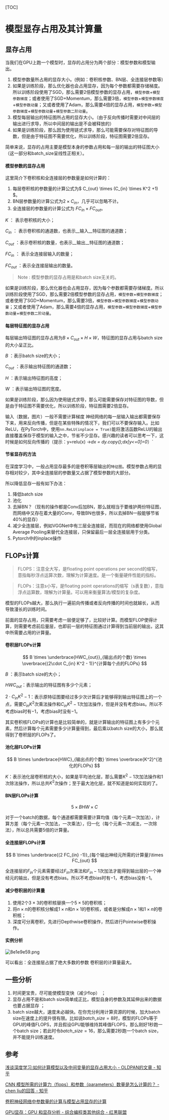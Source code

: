 [TOC]

# 模型显存占用及其计算量



## 显存占用
当我们在GPU上跑一个模型时，显存的占用分为两个部分：模型参数和模型输出。

1. 模型参数量所占用的显存大小。(例如：卷积核参数、BN层、全连接层参数等)
2. 如果是训练阶段，那么优化器也会占用显存，因为每个参数都需要存储梯度。所以训练阶段使用了SGD，那么需要2倍模型参数的显存占用，`模型参数`+`模型参数梯度`；或者使用了SGD+Momentum，那么需要3倍，`模型参数`+`模型参数梯度`+`模型参数动量`；又或者使用了Adam，那么需要4倍的显存占用，`模型参数`+`模型参数梯度`+`模型参数动量`+`模型参数二阶动量`。
3. 模型每层输出的特征图所占用的显存大小。（由于反向传播时需要对中间层的输出进行求导，所以中间层的输出是不会被释放的）
4. 如果是训练阶段，那么因为使用链式求导，那么可能需要保存对特征图的导数，但是由于特征图不需要优化，所以训练阶段，特征图需要2倍显存。

简单来说，显存的占用主要是模型本身的参数占用和每一层的输出的特征图大小（这一部分和batch_size呈线性正相关）。



#### 模型参数的显存占用

这里简介下卷积核和全连接层的参数量是如何计算的：

1. 每层卷积核的参数量的计算公式为$ C_{out} \times (C_{in} \times K^2 +1) $。
2. BN层参数量的计算公式为$2 \times C_{in}$，几乎可以忽略不计。
3. 全连接层的参数量的计算公式为 $FC_{in} \times FC_{out}$。



$K$ ： 表示卷积核的大小；

$C_{in}$ ： 表示卷积核的通道数，也表示__输入__特征图的通道数；

$C_{out}$ ：表示卷积核的数量，也表示__输出__特征图的通道数；

$FC_{in}$ ： 表示全连接层输入的数量；

$FC_{out}$ ：表示全连接层输出的数量。

> Note : 模型参数的显存占用是和batch size无关的。



如果是训练阶段，那么优化器也会占用显存，因为每个参数都需要存储梯度。所以训练阶段使用了SGD，那么需要2倍模型参数的显存占用，`模型参数`+`模型参数梯度`；或者使用了SGD+Momentum，那么需要3倍，`模型参数`+`模型参数梯度`+`模型参数动量`；又或者使用了Adam，那么需要4倍的显存占用，`模型参数`+`模型参数梯度`+`模型参数动量`+`模型参数二阶动量`。



#### 每层特征图的显存占用

每层输出特征图的显存占用为$B \times C_{out} \times H \times W$，特征图的显存占用与batch size的大小呈正比。

$B$ ：表示batch size的大小；

$C_{out}$ ：表示输出特征图的通道数；

$H$ ：表示输出特征图的高度；

$W$ ：表示输出特征图的宽度。



如果是训练阶段，那么因为使用链式求导，那么可能需要保存对特征图的导数，但是由于特征图不需要优化，所以训练阶段，特征图需要2倍显存。



输入（数据，图片）一般不需要计算梯度 神经网络的每一层输入输出都需要保存下来，用来反向传播，但是在某些特殊的情况下，我们可以不要保存输入。比如ReLU，在PyTorch中，使用`nn.ReLU(inplace = True)`能将激活函数ReLU的输出直接覆盖保存于模型的输入之中，节省不少显存。感兴趣的读者可以思考一下，这时候是如何反向传播的（提示：y=relu(x) ->*dx = dy.copy();dx[y<=0]=0*）`



#### 节省显存的方法

在深度学习中，一般占用显存最多的是卷积等层输出的`特征图`。模型参数占用的显存相对较少，其中全连接层的参数量又占据了模型参数的大部分。



所以降低显存一般有如下办法：

1. 降低batch size
2. 池化
3. 去掉BN？（现有的操作都是Conv后加BN，那么就相当于要维护两份特征图，而网络中又存在着大量的Conv，导致BN也很多，所以去掉BN一般能够节省40%的显存）
4. 减少全连接层，例如VGGNet中有三层全连接层，而现在的网络都使用Global Average Pooling来替代全连接层，只保留最后一层全连接层用于分类。
5. Pytorch中的inplace操作

## FLOPs计算

> FLOPS：注意全大写，是floating point operations per second的缩写，意指每秒浮点运算次数，理解为计算速度。是一个衡量硬件性能的指标。

> FLOPs：注意s小写，是floating point operations的缩写（s表复数），意指浮点运算数，理解为计算量。可以用来衡量算法/模型的复杂度。

模型的FLOPs越大，那么执行一遍前向传播或者反向传播的时间也就越长，从而导致漫长的训练时间。

前面的显存占用，只需要考虑一层便足够了，比较好计算。而模型FLOP使得计算，则需要考虑前后量层，也即前一层的特征图通过计算得到当前层的输出，这其中所需要占用的计算量。



#### 卷积层FLOPs计算

$$
B \times \underbrace{HWC_{out}}_{输出点的个数} \times \overbrace{(2\cdot C_{in} K^2 - 1)}^{计算每个点的FLOPs}
$$

$B$ ：表示batch size的大小；

$HWC_{out}$：表示输出的特征图有多少个元素；

$2\cdot C_{in}K^2 - 1$：表示原特征图要经过多少次计算后才能够得到输出特征图上的一个点，需要$C_{in}K^2$次乘法操作和$C_{in}K^2-1$次加法操作，但是并没有考虑bias。所以不考虑bias时有$-1$，考虑bias​时没有$-1$。



其实卷积核FLOPs的计算也是比较简单的，就是计算输出的特征图上有多少个元素，然后计算每个元素需要多少计算量得到，最后乘以batch size的大小，那么就得到了卷积层的FLOPs了。



#### 池化层FLOPs计算

$$
B \times \underbrace{HWC}_{输出点的个数} \times \overbrace{K^2}^{池化的FLOPs}
$$

$K$：表示池化层卷积核的大小，如果是平均池化层，那么需要$K^2-1$次加法操作和$1$次除法操作，所以总共$K^2$次操作；至于最大池化层，就不知道是如何实现的了。



#### BN层FLOPs计算

$$
5 \times BHW \times C
$$

对于一个batch的数据，每个通道都需要需要计算均值（每个元素一次加法），计算方差（每个元素一次加法，一次乘法），归一化（每个元素一次减法，一次除法），所以总共需要$5$倍的计算量。



#### 全连接层FLOPs计算

$$
B \times \underbrace{(2 FC_{in} -1)}_{每个输出神经元所需的计算量}\times FC_{out}
$$



全连接层的$F_{in}$个元素需要经过$F_{in}$次乘法和$F_{in}-1$次加法才能得到输出层的一个神经元的输出，但是没有考虑bias。所以不考虑bias时有$-1$，考虑bias没有$-1$。



#### 减少卷积层的计算量

1. 使用2个$3 \times 3$的卷积核替换一个$5\times5$的卷积核；
2. 将$n \times n$的卷积核分解成$1\times n$和$n \times 1$的卷积核，或者是分解成$n \times 1$和$1 \times n$的卷积核；
3. 深度可分离卷积，先进行Depthwise卷积操作，然后进行Pointwise卷积操作。





#### 实例分析

![8e1e9e59.png](../../assets/模型显存占用及其计算量.assert/8e1e9e59.png)

可以看出：全连接层占据了绝大多数的参数 卷积层的计算量最大。





## 一些分析

1. 时间更宝贵，尽可能使模型变快（减少flop） ；
2. 显存占用不是和batch size简单成正比，模型自身的参数及其延伸出来的数据也要占据显存 ；
3. batch size越大，速度未必越快。在你充分利用计算资源的时候，加大batch size在速度上的提升很有限。比如说$batch\_size = 8$时，模型的FLOPs等于GPU的峰值FLOPS，并且假设GPU能够维持其峰值FLOPS，那么刚好1秒跑一个batch size；若此时令$batch\_size= 16$，那么需要2秒跑一个batch size，并不能提升训练速度。



## 参考

[浅谈深度学习:如何计算模型以及中间变量的显存占用大小 - OLDPAN的文章 - 知乎](https://zhuanlan.zhihu.com/p/38142800)

[CNN 模型所需的计算力（flops）和参数（parameters）数量是怎么计算的？ - chen liu的回答 - 知乎](https://www.zhihu.com/question/65305385/answer/451060549)

[卷积神经网络中参数量的计算与模型占用显存的计算](https://www.jianshu.com/p/b8d48c99a47c)

[GPU显存：GPU 和显存分析 - 综合编程类其他综合 - 红黑联盟](https://www.2cto.com/kf/201712/708227.html)